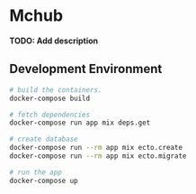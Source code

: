 # Mchub

**TODO: Add description**

## Development Environment

```bash
# build the containers.
docker-compose build

# fetch dependencies
docker-compose run app mix deps.get

# create database
docker-compose run --rm app mix ecto.create
docker-compose run --rm app mix ecto.migrate

# run the app
docker-compose up
```

